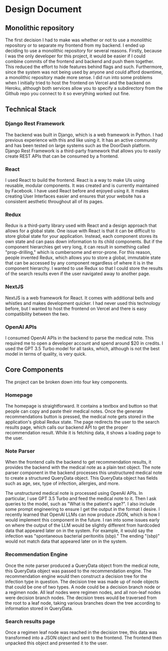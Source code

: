 # Design Document

## Monolithic repository
The first decision I had to make was whether or not to use a monolithic repository or to separate my frontend from my backend. I ended up deciding to use a monolithic repository for several reasons. Firstly, because I was the only developer for this project, it would be easier if I could combine commits of the frontend and backend and push them together. This reduced the effort to hide features behind flags and such. Furthermore, since the system was not being used by anyone and could afford downtime, a monolithic repository made more sense. I did run into some problems when I initially tried to host the frontend on Vercel and the backend on Heroku, although both services allow you to specify a subdirectory from the Github repo you connect to it so everything worked out fine.

## Technical Stack
### Django Rest Framework
The backend was built in Django, which is a web framework in Python. I had previous experience with this and like using it. It has an active community and has been tested on large systems such as the DoorDash platform. Django Rest Framework is a third-party framework that allows you to easily create REST APIs that can be consumed by a frontend.

### React
I used React to build the frontend. React is a way to make UIs using reusable, modular components. It was created and is currently maintained by Facebook. I have used React before and enjoyed using it. It makes creating User Interfaces easier and ensures that your website has a consistent aesthetic throughout all of its pages.

### Redux
Redux is a third-party library used with React and a design approach that allows for a global state. One issue with React is that it can be difficult to store global state for your application. Instead, each component stores its own state and can pass down information to its child components. But if the component hierarchies get very long, it can result in something called "prop-drilling," which is cumbersome and error-prone. For this reason, people invented Redux, which allows you to store a global, immutable state that can be accessed by any component regardless of where it is in the component hierarchy. I wanted to use Redux so that I could store the results of the search results even if the user navigated away to another page.

### NextJS
NextJS is a web framework for React. It comes with additional bells and whistles and makes development quicker. I had never used this technology before, but I wanted to host the frontend on Vercel and there is easy compatibility between the two.

### OpenAI APIs
I consumed OpenAI APIs in the backend to parse the medical note. This required me to open a developer account and spend around $20 in credits. I used the GPT 3.5 Turbo model for all tasks, which, although is not the best model in terms of quality, is very quick.

## Core Components
The project can be broken down into four key components.

### Homepage
The homepage is straightforward. It contains a textbox and button so that people can copy and paste their medical notes. Once the generate recommendations button is pressed, the medical note gets stored in the application's global Redux state. The page redirects the user to the search results page, which calls our backend API to get the proper recommendation result. While it is fetching data, it shows a loading page to the user.

### Note Parser
When the frontend calls the backend to get recommendation results, it provides the backend with the medical note as a plain text object. The note parser component in the backend processes this unstructured medical note to create a structured QueryData object. This QueryData object has fields such as age, sex, type of infection, allergies, and more.

The unstructured medical note is processed using OpenAI APIs. In particular, I use GPT 3.5 Turbo and feed the medical note to it. Then I ask queries to the model, such as "What is the patient's age?". I also include some prompt engineering to ensure I get the output in the format I desire. I recently learned that OpenAI LLMs can now produce JSON, which is how I would implement this component in the future. I ran into some issues early on where the output of the LLM would be slightly different from hardcoded data that appeared later on in the system. For example, it would say the infection was "spontaneous bacterial peritonitis (sbp)." The ending "(sbp)" would not match data that appeared later on in the system.

### Recommendation Engine
Once the note parser produced a QueryData object from the medical note, this QueryData object was passed to the recommendation engine. The recommendation engine would then construct a decision tree for the infection type in question. The decision tree was made up of node objects that could be one of two types. A node could be a decision branch node or a regimen node. All leaf nodes were regimen nodes, and all non-leaf nodes were decision branch nodes. The decision trees would be traversed from the root to a leaf node, taking various branches down the tree according to information stored in QueryData.

### Search results page
Once a regimen leaf node was reached in the decision tree, this data was transformed into a JSON object and sent to the frontend. The frontend then unpacked this object and presented it to the user.
